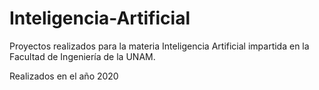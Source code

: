 # Inteligencia-Artificial
Proyectos realizados para la materia Inteligencia Artificial impartida en la Facultad de Ingeniería de la UNAM.

Realizados en el año 2020

